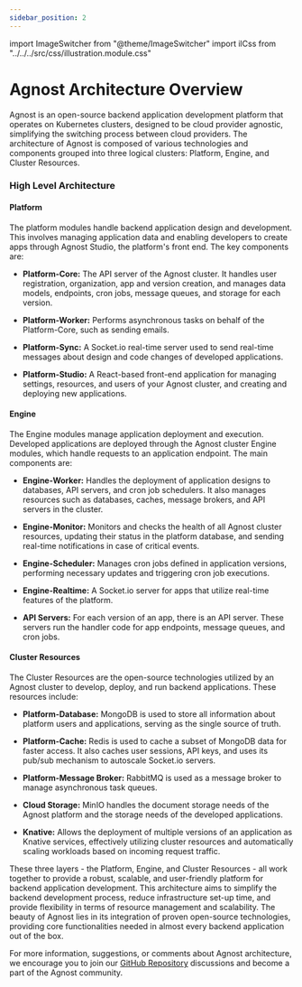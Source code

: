 ```yaml
---
sidebar_position: 2
---
```


import ImageSwitcher from "@theme/ImageSwitcher"
import ilCss from "../../../src/css/illustration.module.css"

# Agnost Architecture Overview

Agnost is an open-source backend application development platform that operates
on Kubernetes clusters, designed to be cloud provider agnostic, simplifying the
switching process between cloud providers. The architecture of Agnost is
composed of various technologies and components grouped into three logical
clusters: Platform, Engine, and Cluster Resources.

### High Level Architecture

<ImageSwitcher
  lightImageSrc="/img/docs/application-development/agnost-architecture-l.png?text=LightMode"
  darkImageSrc="/img/docs/application-development/agnost-architecture.png?text=DarkMode"
  className={ilCss.illustration__md}
  width={820}
/>

#### Platform

The platform modules handle backend application design and development. This
involves managing application data and enabling developers to create apps
through Agnost Studio, the platform's front end. The key components are:

- **Platform-Core:** The API server of the Agnost cluster. It handles user
  registration, organization, app and version creation, and manages data models,
  endpoints, cron jobs, message queues, and storage for each version.

- **Platform-Worker:** Performs asynchronous tasks on behalf of the
  Platform-Core, such as sending emails.

- **Platform-Sync:** A Socket.io real-time server used to send real-time
  messages about design and code changes of developed applications.

- **Platform-Studio:** A React-based front-end application for managing
  settings, resources, and users of your Agnost cluster, and creating and
  deploying new applications.

#### Engine

The Engine modules manage application deployment and execution. Developed
applications are deployed through the Agnost cluster Engine modules, which
handle requests to an application endpoint. The main components are:

- **Engine-Worker:** Handles the deployment of application designs to databases,
  API servers, and cron job schedulers. It also manages resources such as
  databases, caches, message brokers, and API servers in the cluster.

- **Engine-Monitor:** Monitors and checks the health of all Agnost cluster
  resources, updating their status in the platform database, and sending
  real-time notifications in case of critical events.

- **Engine-Scheduler:** Manages cron jobs defined in application versions,
  performing necessary updates and triggering cron job executions.

- **Engine-Realtime:** A Socket.io server for apps that utilize real-time
  features of the platform.

- **API Servers:** For each version of an app, there is an API server. These
  servers run the handler code for app endpoints, message queues, and cron jobs.

#### Cluster Resources

The Cluster Resources are the open-source technologies utilized by an Agnost
cluster to develop, deploy, and run backend applications. These resources
include:

- **Platform-Database:** MongoDB is used to store all information about platform
  users and applications, serving as the single source of truth.

- **Platform-Cache:** Redis is used to cache a subset of MongoDB data for faster
  access. It also caches user sessions, API keys, and uses its pub/sub mechanism
  to autoscale Socket.io servers.

- **Platform-Message Broker:** RabbitMQ is used as a message broker to manage
  asynchronous task queues.

- **Cloud Storage:** MinIO handles the document storage needs of the Agnost
  platform and the storage needs of the developed applications.

- **Knative:** Allows the deployment of multiple versions of an application as
  Knative services, effectively utilizing cluster resources and automatically
  scaling workloads based on incoming request traffic.

These three layers - the Platform, Engine, and Cluster Resources - all work
together to provide a robust, scalable, and user-friendly platform for backend
application development. This architecture aims to simplify the backend
development process, reduce infrastructure set-up time, and provide flexibility
in terms of resource management and scalability. The beauty of Agnost lies in
its integration of proven open-source technologies, providing core
functionalities needed in almost every backend application out of the box.

For more information, suggestions, or comments about Agnost architecture, we
encourage you to join our
[GitHub Repository](https://github.com/orgs/cloud-agnost/discussions)
discussions and become a part of the Agnost community.
